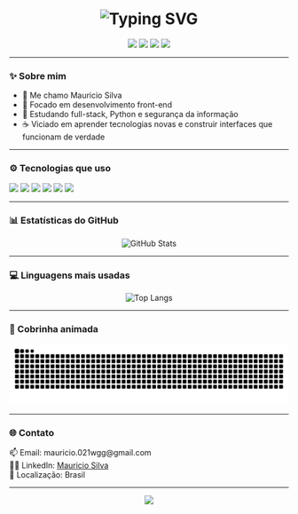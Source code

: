 <h1 align="center">
  <img src="https://readme-typing-svg.demolab.com?font=Fira+Code&weight=500&size=25&pause=1000&color=00F0FF&center=true&vCenter=true&width=435&lines=Ol%C3%A1%2C+sou+Mauricio+Silva" alt="Typing SVG" />
</h1>

<p align="center">
  <img src="https://img.shields.io/badge/Front--End-Developer-A020F0?style=for-the-badge&logo=html5&logoColor=white" />
  <img src="https://img.shields.io/badge/Estudando-FullStack-8A2BE2?style=for-the-badge&logo=code&logoColor=white" />
  <img src="https://img.shields.io/badge/Hacking-%C3%89tico-black?style=for-the-badge&logo=linux&logoColor=green" />
  <img src="https://img.shields.io/badge/Python-3776AB?style=for-the-badge&logo=python&logoColor=white" />
</p>

---

### ✨ Sobre mim

- 🤝 Me chamo Mauricio Silva
- 🚀 Focado em desenvolvimento front-end
- 🔧 Estudando full-stack, Python e segurança da informação
- ☕ Viciado em aprender tecnologias novas e construir interfaces que funcionam de verdade

---

### ⚙️ Tecnologias que uso

<p>
  <img src="https://img.shields.io/badge/HTML5-A020F0?style=for-the-badge&logo=html5&logoColor=white" />
  <img src="https://img.shields.io/badge/CSS3-A020F0?style=for-the-badge&logo=css3" />
  <img src="https://img.shields.io/badge/JavaScript-A020F0?style=for-the-badge&logo=javascript&logoColor=black" />
  <img src="https://img.shields.io/badge/Python-3776AB?style=for-the-badge&logo=python&logoColor=white" />
  <img src="https://img.shields.io/badge/Git-F05032?style=for-the-badge&logo=git&logoColor=white" />
  <img src="https://img.shields.io/badge/GitHub-181717?style=for-the-badge&logo=github&logoColor=white" />
</p>

---

### 📊 Estatísticas do GitHub

<p align="center">
  <img src="https://github-readme-stats.vercel.app/api?username=Mauzix&show_icons=true&theme=radical&title_color=A020F0&icon_color=A020F0&text_color=ffffff&bg_color=000000" alt="GitHub Stats"/>
</p>

---

### 💻 Linguagens mais usadas

<p align="center">
  <img src="https://github-readme-stats.vercel.app/api/top-langs/?username=Mauzix&layout=compact&theme=radical&title_color=A020F0&text_color=ffffff&bg_color=000000" alt="Top Langs"/>
</p>

---

### 🐍 Cobrinha animada

<p align="center">
  <img src="https://raw.githubusercontent.com/Mauzix/Mauzix/output/github-contribution-grid-snake.svg" alt="Snake animation" />
</p>

---

### 🌐 Contato

<p>
  📫 Email: mauricio.021wgg@gmail.com<br>
  👨‍💼 LinkedIn: <a href="https://www.linkedin.com/in/maurício-gonçalves-da-silva-programador/">Mauricio Silva</a><br>
  📍 Localização: Brasil
</p>

---

<p align="center">
  <img src="https://readme-typing-svg.demolab.com?font=Orbitron&size=18&pause=1000&color=00F0FF&center=true&vCenter=true&width=435&lines=Que+a+luz+do+c%C3%B3digo+te+guie%2E%2E%2E" />
</p>
